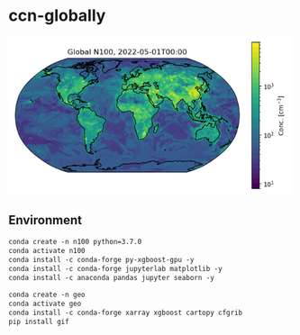 
# ccn-globally

![](figures/global_ccn.gif)

## Environment

```
conda create -n n100 python=3.7.0
conda activate n100
conda install -c conda-forge py-xgboost-gpu -y
conda install -c conda-forge jupyterlab matplotlib -y
conda install -c anaconda pandas jupyter seaborn -y
```

```
conda create -n geo
conda activate geo
conda install -c conda-forge xarray xgboost cartopy cfgrib
pip install gif
```
